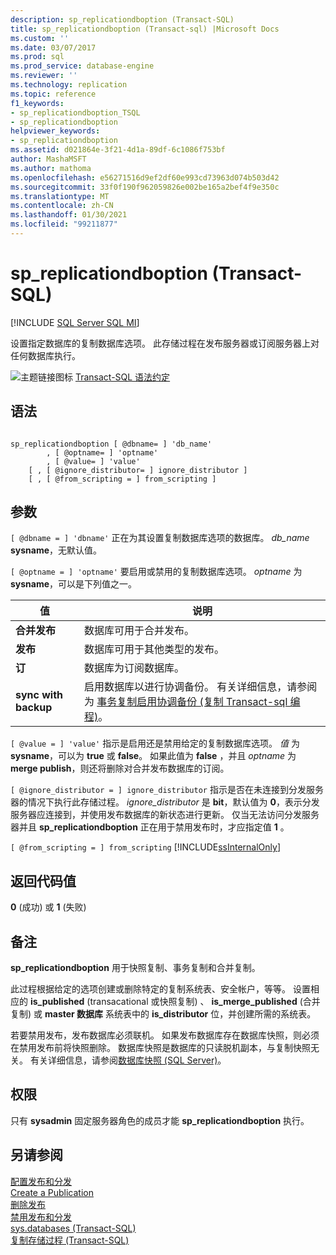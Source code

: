 ```yaml
---
description: sp_replicationdboption (Transact-SQL)
title: sp_replicationdboption (Transact-sql) |Microsoft Docs
ms.custom: ''
ms.date: 03/07/2017
ms.prod: sql
ms.prod_service: database-engine
ms.reviewer: ''
ms.technology: replication
ms.topic: reference
f1_keywords:
- sp_replicationdboption_TSQL
- sp_replicationdboption
helpviewer_keywords:
- sp_replicationdboption
ms.assetid: d021864e-3f21-4d1a-89df-6c1086f753bf
author: MashaMSFT
ms.author: mathoma
ms.openlocfilehash: e56271516d9ef2df60e993cd73963d074b503d42
ms.sourcegitcommit: 33f0f190f962059826e002be165a2bef4f9e350c
ms.translationtype: MT
ms.contentlocale: zh-CN
ms.lasthandoff: 01/30/2021
ms.locfileid: "99211877"
---
```

# <a name="sp_replicationdboption-transact-sql"></a>sp_replicationdboption (Transact-SQL)
[!INCLUDE [SQL Server SQL MI](../../includes/applies-to-version/sql-asdbmi.md)]

  设置指定数据库的复制数据库选项。 此存储过程在发布服务器或订阅服务器上对任何数据库执行。  
  
 ![主题链接图标](../../database-engine/configure-windows/media/topic-link.gif "“主题链接”图标") [Transact-SQL 语法约定](../../t-sql/language-elements/transact-sql-syntax-conventions-transact-sql.md)  
  
## <a name="syntax"></a>语法  
  
```  
  
sp_replicationdboption [ @dbname= ] 'db_name'   
        , [ @optname= ] 'optname'   
        , [ @value= ] 'value'   
    [ , [ @ignore_distributor= ] ignore_distributor ]  
    [ , [ @from_scripting = ] from_scripting ]  
```  
  
## <a name="arguments"></a>参数  
`[ @dbname = ] 'dbname'` 正在为其设置复制数据库选项的数据库。 *db_name* **sysname**，无默认值。  
  
`[ @optname = ] 'optname'` 要启用或禁用的复制数据库选项。 *optname* 为 **sysname**，可以是下列值之一。  
  
|值|说明|  
|-----------|-----------------|  
|**合并发布**|数据库可用于合并发布。|  
|**发布**|数据库可用于其他类型的发布。|  
|**订**|数据库为订阅数据库。|  
|**sync with backup**|启用数据库以进行协调备份。 有关详细信息，请参阅为 [事务复制启用协调备份 &#40;复制 Transact-sql 编程&#41;](../../relational-databases/replication/administration/enable-coordinated-backups-for-transactional-replication.md)。|  
  
`[ @value = ] 'value'` 指示是启用还是禁用给定的复制数据库选项。 *值* 为 **sysname**，可以为 **true** 或 **false**。 如果此值为 **false** ，并且 *optname* 为 **merge publish**，则还将删除对合并发布数据库的订阅。  
  
`[ @ignore_distributor = ] ignore_distributor` 指示是否在未连接到分发服务器的情况下执行此存储过程。 *ignore_distributor* 是 **bit**，默认值为 **0**，表示分发服务器应连接到，并使用发布数据库的新状态进行更新。 仅当无法访问分发服务器并且 **sp_replicationdboption** 正在用于禁用发布时，才应指定值 **1** 。  
  
`[ @from_scripting = ] from_scripting` [!INCLUDE[ssInternalOnly](../../includes/ssinternalonly-md.md)]  
  
## <a name="return-code-values"></a>返回代码值  
 **0** (成功) 或 **1** (失败)   
  
## <a name="remarks"></a>备注  
 **sp_replicationdboption** 用于快照复制、事务复制和合并复制。  
  
 此过程根据给定的选项创建或删除特定的复制系统表、安全帐户，等等。 设置相应的 **is_published** (transacational 或快照复制) 、 **is_merge_published** (合并复制) 或 **master 数据库** 系统表中的 **is_distributor** 位，并创建所需的系统表。  
  
 若要禁用发布，发布数据库必须联机。 如果发布数据库存在数据库快照，则必须在禁用发布前将快照删除。 数据库快照是数据库的只读脱机副本，与复制快照无关。 有关详细信息，请参阅[数据库快照 (SQL Server)](../../relational-databases/databases/database-snapshots-sql-server.md)。  
  
## <a name="permissions"></a>权限  
 只有 **sysadmin** 固定服务器角色的成员才能 **sp_replicationdboption** 执行。  
  
## <a name="see-also"></a>另请参阅  
 [配置发布和分发](../../relational-databases/replication/configure-publishing-and-distribution.md)   
 [Create a Publication](../../relational-databases/replication/publish/create-a-publication.md)   
 [删除发布](../../relational-databases/replication/publish/delete-a-publication.md)   
 [禁用发布和分发](../../relational-databases/replication/disable-publishing-and-distribution.md)   
 [sys.databases (Transact-SQL)](../../relational-databases/system-catalog-views/sys-databases-transact-sql.md)   
 [复制存储过程 (Transact-SQL)](../../relational-databases/system-stored-procedures/replication-stored-procedures-transact-sql.md)  
  
  
